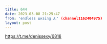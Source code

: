 ```yaml
---
title: 644
date: 2023-03-08 21:25:47
from: 'endless шизing ⍼' (channel1162404975)
layout: post
---
```


<https://t.me/denissexy/6818>
